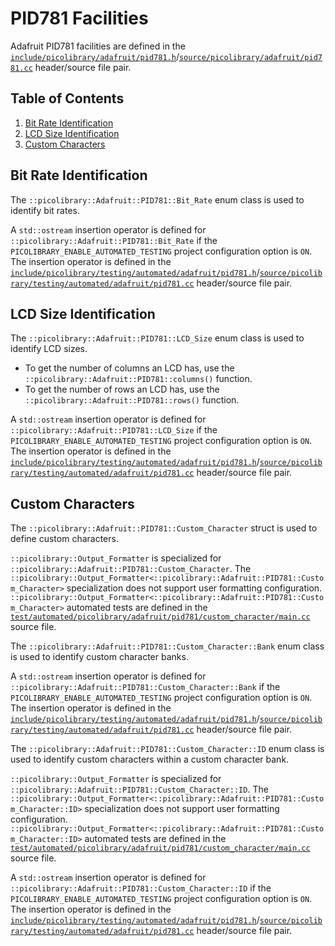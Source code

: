 # PID781 Facilities
Adafruit PID781 facilities are defined in the
[`include/picolibrary/adafruit/pid781.h`](https://github.com/apcountryman/picolibrary/blob/main/include/picolibrary/adafruit/pid781.h)/[`source/picolibrary/adafruit/pid781.cc`](https://github.com/apcountryman/picolibrary/blob/main/source/picolibrary/adafruit/pid781.cc)
header/source file pair.

## Table of Contents
1. [Bit Rate Identification](#bit-rate-identification)
1. [LCD Size Identification](#lcd-size-identification)
1. [Custom Characters](#custom-characters)

## Bit Rate Identification
The `::picolibrary::Adafruit::PID781::Bit_Rate` enum class is used to identify bit rates.

A `std::ostream` insertion operator is defined for
`::picolibrary::Adafruit::PID781::Bit_Rate` if the `PICOLIBRARY_ENABLE_AUTOMATED_TESTING`
project configuration option is `ON`.
The insertion operator is defined in the
[`include/picolibrary/testing/automated/adafruit/pid781.h`](https://github.com/apcountryman/picolibrary/blob/main/include/picolibrary/testing/automated/adafruit/pid781.h)/[`source/picolibrary/testing/automated/adafruit/pid781.cc`](https://github.com/apcountryman/picolibrary/blob/main/source/picolibrary/testing/automated/adafruit/pid781.cc)
header/source file pair.

## LCD Size Identification
The `::picolibrary::Adafruit::PID781::LCD_Size` enum class is used to identify LCD sizes.
- To get the number of columns an LCD has, use the
  `::picolibrary::Adafruit::PID781::columns()` function.
- To get the number of rows an LCD has, use the `::picolibrary::Adafruit::PID781::rows()`
  function.

A `std::ostream` insertion operator is defined for
`::picolibrary::Adafruit::PID781::LCD_Size` if the `PICOLIBRARY_ENABLE_AUTOMATED_TESTING`
project configuration option is `ON`.
The insertion operator is defined in the
[`include/picolibrary/testing/automated/adafruit/pid781.h`](https://github.com/apcountryman/picolibrary/blob/main/include/picolibrary/testing/automated/adafruit/pid781.h)/[`source/picolibrary/testing/automated/adafruit/pid781.cc`](https://github.com/apcountryman/picolibrary/blob/main/source/picolibrary/testing/automated/adafruit/pid781.cc)
header/source file pair.

## Custom Characters
The `::picolibrary::Adafruit::PID781::Custom_Character` struct is used to define custom
characters.

`::picolibrary::Output_Formatter` is specialized for
`::picolibrary::Adafruit::PID781::Custom_Character`.
The `::picolibrary::Output_Formatter<::picolibrary::Adafruit::PID781::Custom_Character>`
specialization does not support user formatting configuration.
`::picolibrary::Output_Formatter<::picolibrary::Adafruit::PID781::Custom_Character>`
automated tests are defined in the
[`test/automated/picolibrary/adafruit/pid781/custom_character/main.cc`](https://github.com/apcountryman/picolibrary/blob/main/test/automated/picolibrary/adafruit/pid781/custom_character/main.cc)
source file.

The `::picolibrary::Adafruit::PID781::Custom_Character::Bank` enum class is used to
identify custom character banks.

A `std::ostream` insertion operator is defined for
`::picolibrary::Adafruit::PID781::Custom_Character::Bank` if the
`PICOLIBRARY_ENABLE_AUTOMATED_TESTING` project configuration option is `ON`.
The insertion operator is defined in the
[`include/picolibrary/testing/automated/adafruit/pid781.h`](https://github.com/apcountryman/picolibrary/blob/main/include/picolibrary/testing/automated/adafruit/pid781.h)/[`source/picolibrary/testing/automated/adafruit/pid781.cc`](https://github.com/apcountryman/picolibrary/blob/main/source/picolibrary/testing/automated/adafruit/pid781.cc)
header/source file pair.

The `::picolibrary::Adafruit::PID781::Custom_Character::ID` enum class is used to identify
custom characters within a custom character bank.

`::picolibrary::Output_Formatter` is specialized for
`::picolibrary::Adafruit::PID781::Custom_Character::ID`.
The
`::picolibrary::Output_Formatter<::picolibrary::Adafruit::PID781::Custom_Character::ID>`
specialization does not support user formatting configuration.
`::picolibrary::Output_Formatter<::picolibrary::Adafruit::PID781::Custom_Character::ID>`
automated tests are defined in the
[`test/automated/picolibrary/adafruit/pid781/custom_character/main.cc`](https://github.com/apcountryman/picolibrary/blob/main/test/automated/picolibrary/adafruit/pid781/custom_character/main.cc)
source file.

A `std::ostream` insertion operator is defined for
`::picolibrary::Adafruit::PID781::Custom_Character::ID` if the
`PICOLIBRARY_ENABLE_AUTOMATED_TESTING` project configuration option is `ON`.
The insertion operator is defined in the
[`include/picolibrary/testing/automated/adafruit/pid781.h`](https://github.com/apcountryman/picolibrary/blob/main/include/picolibrary/testing/automated/adafruit/pid781.h)/[`source/picolibrary/testing/automated/adafruit/pid781.cc`](https://github.com/apcountryman/picolibrary/blob/main/source/picolibrary/testing/automated/adafruit/pid781.cc)
header/source file pair.
